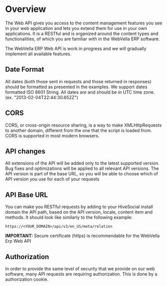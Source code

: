 ﻿<!--{"sort_order":1, "name": "overview", "label": "Overview"}-->
# Overview

The Web API gives you access to the content management features you see in your web application and lets you extend them for use in your own applications. It is a RESTful and is organized around the content types and functionalities, of which you are familiar with in the WebVella ERP software.

The WebVella ERP Web API is work in progress and we will gradually implement all available features.

## Date Format

All dates (both those sent in requests and those returned in responses) should be formatted as presented in the examples. We support dates formatted ISO 8601 String. All dates are and should be in UTC time zone. (ex. "2013-02-04T22:44:30.652Z")

## CORS

CORS, or cross-origin resource sharing, is a way to make XMLHttpRequests to another domain, different from the one that the script is loaded from. CORS is supported in most modern browsers.

## API changes

All extensions of the API will be added only to the latest supported version. Bug fixes and optimizations will be applied to all relevant API versions. The API version is part of the base URL, so you will be able to choose which of API version you use for each of your requests

## API Base URL

You can make you RESTful requests by adding to your HiveSocial install domain the API path, based on the API version, locale, content item and methods. It should look like similarly to the following example:

```http
https://<YOUR_DOMAIN>/api/v3/en_US/meta/relation
```
**IMPORTANT:** Secure certificate (https) is recommendable for the WebVella Erp Web API

## Authorization

In order to provide the same level of security that we provide on our web software, many API requests are requiring authorization. This is done by a authorization cookie.